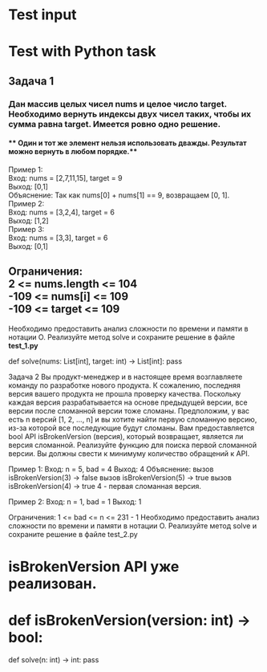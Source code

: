 # Test input
# Test with Python task
<h2>Задача 1 </h2>
<h3> Дан массив целых чисел nums и целое число target. Необходимо вернуть индексы двух чисел таких, чтобы их сумма равна target.
Имеется ровно одно решение. </h3>
<h4>** Один и тот же элемент нельзя использовать дважды.
Результат можно вернуть в любом порядке.** </h4>
<div> Пример 1: </div>
<div> Вход: nums = [2,7,11,15], target = 9 </div>
<div> Выход: [0,1] </div>
Объяснение: Так как nums[0] + nums[1] == 9, возвращаем [0, 1].
 <div> </div>
<div> Пример 2: </div>
<div> Вход: nums = [3,2,4], target = 6</div>
<div> Выход: [1,2]</div>
 <div> </div>
<div> Пример 3:</div>
<div> Вход: nums = [3,3], target = 6</div>
<div> Выход: [0,1] </div>

<h2> Ограничения:
<div> 2 <= nums.length <= 104 </div> 
<div> -109 <= nums[i] <= 109 </div>
<div> -109 <= target <= 109 </div>
</h2>
Необходимо предоставить анализ сложности по времени и памяти в нотации O.
Реализуйте метод solve и сохраните решение в файле <b> test_1.py </b>
 
def solve(nums: List[int], target: int) -> List[int]:
   pass

   
Задача 2
Вы продукт-менеджер и в настоящее время возглавляете команду по разработке нового продукта. К сожалению, последняя версия вашего продукта не прошла проверку качества. Поскольку каждая версия разрабатывается на основе предыдущей версии, все версии после сломанной версии тоже сломаны.
Предположим, у вас есть n версий [1, 2, ..., n] и вы хотите найти первую сломанную версию, из-за которой все последующие будут сломаны.
Вам предоставляется bool API isBrokenVersion (версия), который возвращает, является ли версия сломанной. Реализуйте функцию для поиска первой сломанной версии. Вы должны свести к минимуму количество обращений к API.
 
Пример 1:
Вход: n = 5, bad = 4
Выход: 4
Объяснение:
вызов isBrokenVersion(3) -> false
вызов isBrokenVersion(5) -> true
вызов isBrokenVersion(4) -> true
4 - первая сломанная версия.
 
Пример 2:
Вход: n = 1, bad = 1
Выход: 1
 
Ограничения:
1 <= bad <= n <= 231 - 1
Необходимо предоставить анализ сложности по времени и памяти в нотации O.
Реализуйте метод solve и сохраните решение в файле test_2.py
 
# isBrokenVersion API уже реализован.
# def isBrokenVersion(version: int) -> bool:
def solve(n: int) -> int:
   pass​
